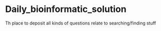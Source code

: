 # Daily_bioinformatic_solution
Th place to deposit all kinds of questions relate to searching/finding stuff
